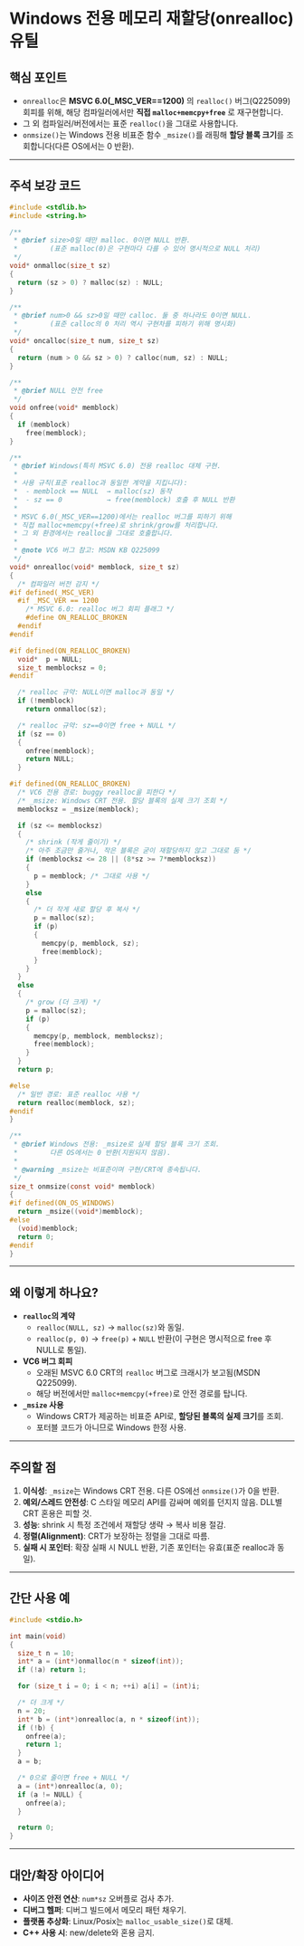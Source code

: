 # Windows 전용 메모리 재할당(onrealloc) 유틸

## 핵심 포인트
- `onrealloc`은 **MSVC 6.0(_MSC_VER==1200)** 의 `realloc()` 버그(Q225099) 회피를 위해, 해당 컴파일러에서만 **직접 `malloc+memcpy+free`** 로 재구현합니다.
- 그 외 컴파일러/버전에서는 표준 `realloc()`을 그대로 사용합니다.
- `onmsize()`는 Windows 전용 비표준 함수 `_msize()`를 래핑해 **할당 블록 크기**를 조회합니다(다른 OS에서는 0 반환).

---

## 주석 보강 코드

```c
#include <stdlib.h>
#include <string.h>

/**
 * @brief size>0일 때만 malloc. 0이면 NULL 반환.
 *        (표준 malloc(0)은 구현마다 다를 수 있어 명시적으로 NULL 처리)
 */
void* onmalloc(size_t sz)
{
  return (sz > 0) ? malloc(sz) : NULL;
}

/**
 * @brief num>0 && sz>0일 때만 calloc. 둘 중 하나라도 0이면 NULL.
 *        (표준 calloc의 0 처리 역시 구현차를 피하기 위해 명시화)
 */
void* oncalloc(size_t num, size_t sz)
{
  return (num > 0 && sz > 0) ? calloc(num, sz) : NULL;
}

/**
 * @brief NULL 안전 free
 */
void onfree(void* memblock)
{
  if (memblock)
    free(memblock);
}

/**
 * @brief Windows(특히 MSVC 6.0) 전용 realloc 대체 구현.
 *
 * 사용 규칙(표준 realloc과 동일한 계약을 지킵니다):
 *  - memblock == NULL  → malloc(sz) 동작
 *  - sz == 0           → free(memblock) 호출 후 NULL 반환
 *
 * MSVC 6.0(_MSC_VER==1200)에서는 realloc 버그를 피하기 위해
 * 직접 malloc+memcpy(+free)로 shrink/grow를 처리합니다.
 * 그 외 환경에서는 realloc을 그대로 호출합니다.
 *
 * @note VC6 버그 참고: MSDN KB Q225099
 */
void* onrealloc(void* memblock, size_t sz)
{
  /* 컴파일러 버전 감지 */
#if defined(_MSC_VER)
  #if _MSC_VER == 1200
    /* MSVC 6.0: realloc 버그 회피 플래그 */
    #define ON_REALLOC_BROKEN
  #endif
#endif

#if defined(ON_REALLOC_BROKEN)
  void*  p = NULL;
  size_t memblocksz = 0;
#endif

  /* realloc 규약: NULL이면 malloc과 동일 */
  if (!memblock)
    return onmalloc(sz);

  /* realloc 규약: sz==0이면 free + NULL */
  if (sz == 0)
  {
    onfree(memblock);
    return NULL;
  }

#if defined(ON_REALLOC_BROKEN)
  /* VC6 전용 경로: buggy realloc을 피한다 */
  /* _msize: Windows CRT 전용. 할당 블록의 실제 크기 조회 */
  memblocksz = _msize(memblock);

  if (sz <= memblocksz)
  {
    /* shrink (작게 줄이기) */
    /* 아주 조금만 줄거나, 작은 블록은 굳이 재할당하지 않고 그대로 둠 */
    if (memblocksz <= 28 || (8*sz >= 7*memblocksz))
    {
      p = memblock; /* 그대로 사용 */
    }
    else
    {
      /* 더 작게 새로 할당 후 복사 */
      p = malloc(sz);
      if (p)
      {
        memcpy(p, memblock, sz);
        free(memblock);
      }
    }
  }
  else
  {
    /* grow (더 크게) */
    p = malloc(sz);
    if (p)
    {
      memcpy(p, memblock, memblocksz);
      free(memblock);
    }
  }
  return p;

#else
  /* 일반 경로: 표준 realloc 사용 */
  return realloc(memblock, sz);
#endif
}

/**
 * @brief Windows 전용: _msize로 실제 할당 블록 크기 조회.
 *        다른 OS에서는 0 반환(지원되지 않음).
 *
 * @warning _msize는 비표준이며 구현/CRT에 종속됩니다.
 */
size_t onmsize(const void* memblock)
{
#if defined(ON_OS_WINDOWS)
  return _msize((void*)memblock);
#else
  (void)memblock;
  return 0;
#endif
}
```

---

## 왜 이렇게 하나요?

- **`realloc`의 계약**
  - `realloc(NULL, sz)` → `malloc(sz)`와 동일.
  - `realloc(p, 0)`     → `free(p)` + `NULL` 반환(이 구현은 명시적으로 free 후 NULL로 통일).
- **VC6 버그 회피**
  - 오래된 MSVC 6.0 CRT의 `realloc` 버그로 크래시가 보고됨(MSDN Q225099).
  - 해당 버전에서만 `malloc+memcpy(+free)`로 안전 경로를 탑니다.
- **`_msize` 사용**
  - Windows CRT가 제공하는 비표준 API로, **할당된 블록의 실제 크기**를 조회.
  - 포터블 코드가 아니므로 Windows 한정 사용.

---

## 주의할 점

1. **이식성**: `_msize`는 Windows CRT 전용. 다른 OS에선 `onmsize()`가 0을 반환.
2. **예외/스레드 안전성**: C 스타일 메모리 API를 감싸며 예외를 던지지 않음. DLL별 CRT 혼용은 피할 것.
3. **성능**: shrink 시 특정 조건에서 재할당 생략 → 복사 비용 절감.
4. **정렬(Alignment)**: CRT가 보장하는 정렬을 그대로 따름.
5. **실패 시 포인터**: 확장 실패 시 NULL 반환, 기존 포인터는 유효(표준 realloc과 동일).

---

## 간단 사용 예

```c
#include <stdio.h>

int main(void)
{
  size_t n = 10;
  int* a = (int*)onmalloc(n * sizeof(int));
  if (!a) return 1;

  for (size_t i = 0; i < n; ++i) a[i] = (int)i;

  /* 더 크게 */
  n = 20;
  int* b = (int*)onrealloc(a, n * sizeof(int));
  if (!b) {
    onfree(a);
    return 1;
  }
  a = b;

  /* 0으로 줄이면 free + NULL */
  a = (int*)onrealloc(a, 0);
  if (a != NULL) {
    onfree(a);
  }

  return 0;
}
```

---

## 대안/확장 아이디어
- **사이즈 안전 연산**: `num*sz` 오버플로 검사 추가.
- **디버그 헬퍼**: 디버그 빌드에서 메모리 패턴 채우기.
- **플랫폼 추상화**: Linux/Posix는 `malloc_usable_size()`로 대체.
- **C++ 사용 시**: new/delete와 혼용 금지.
